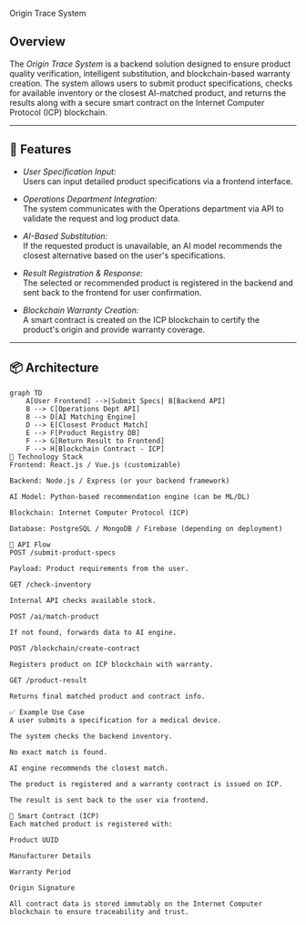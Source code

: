 Origin Trace System

## Overview

The *Origin Trace System* is a backend solution designed to ensure product quality verification, intelligent substitution, and blockchain-based warranty creation. The system allows users to submit product specifications, checks for available inventory or the closest AI-matched product, and returns the results along with a secure smart contract on the Internet Computer Protocol (ICP) blockchain.

---

## 🔧 Features

- *User Specification Input:*  
  Users can input detailed product specifications via a frontend interface.

- *Operations Department Integration:*  
  The system communicates with the Operations department via API to validate the request and log product data.

- *AI-Based Substitution:*  
  If the requested product is unavailable, an AI model recommends the closest alternative based on the user's specifications.

- *Result Registration & Response:*  
  The selected or recommended product is registered in the backend and sent back to the frontend for user confirmation.

- *Blockchain Warranty Creation:*  
  A smart contract is created on the ICP blockchain to certify the product's origin and provide warranty coverage.

---

## 📦 Architecture

```mermaid
graph TD
    A[User Frontend] -->|Submit Specs| B[Backend API]
    B --> C[Operations Dept API]
    B --> D[AI Matching Engine]
    D --> E[Closest Product Match]
    E --> F[Product Registry DB]
    F --> G[Return Result to Frontend]
    F --> H[Blockchain Contract - ICP]
🔗 Technology Stack
Frontend: React.js / Vue.js (customizable)

Backend: Node.js / Express (or your backend framework)

AI Model: Python-based recommendation engine (can be ML/DL)

Blockchain: Internet Computer Protocol (ICP)

Database: PostgreSQL / MongoDB / Firebase (depending on deployment)

📡 API Flow
POST /submit-product-specs

Payload: Product requirements from the user.

GET /check-inventory

Internal API checks available stock.

POST /ai/match-product

If not found, forwards data to AI engine.

POST /blockchain/create-contract

Registers product on ICP blockchain with warranty.

GET /product-result

Returns final matched product and contract info.

✅ Example Use Case
A user submits a specification for a medical device.

The system checks the backend inventory.

No exact match is found.

AI engine recommends the closest match.

The product is registered and a warranty contract is issued on ICP.

The result is sent back to the user via frontend.

🔐 Smart Contract (ICP)
Each matched product is registered with:

Product UUID

Manufacturer Details

Warranty Period

Origin Signature

All contract data is stored immutably on the Internet Computer blockchain to ensure traceability and trust.
